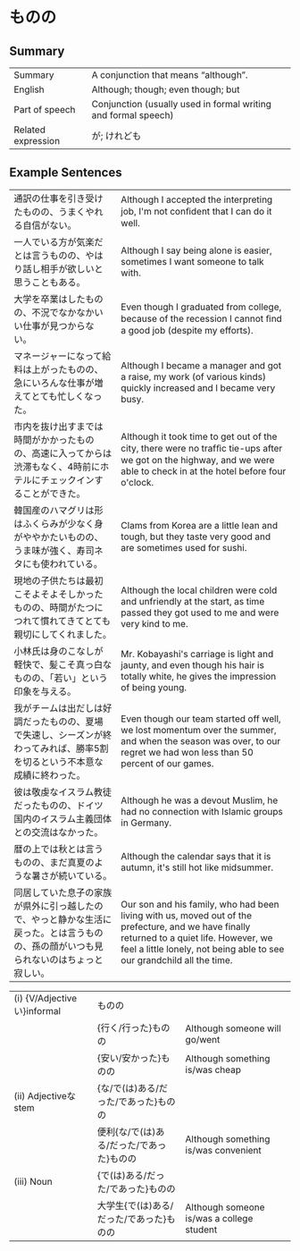 # ものの

## Summary

<table><tr>   <td>Summary</td>   <td>A conjunction that means “although”.</td></tr><tr>   <td>English</td>   <td>Although; though; even though; but</td></tr><tr>   <td>Part of speech</td>   <td>Conjunction (usually used in formal writing and formal speech)</td></tr><tr>   <td>Related expression</td>   <td>が; けれども</td></tr></table>

## Example Sentences

<table><tr>   <td>通訳の仕事を引き受けたものの、うまくやれる自信がない。</td>   <td>Although I accepted the interpreting job, I'm not conﬁdent that I can do it well.</td></tr><tr>   <td>一人でいる方が気楽だとは言うものの、やはり話し相手が欲しいと思うこともある。</td>   <td>Although I say being alone is easier, sometimes I want someone to talk with.</td></tr><tr>   <td>大学を卒業はしたものの、不況でなかなかいい仕事が見つからない。</td>   <td>Even though I graduated from college, because of the recession I cannot ﬁnd a good job (despite my efforts).</td></tr><tr>   <td>マネージャーになって給料は上がったものの、急にいろんな仕事が増えてとても忙しくなった。</td>   <td>Although I became a manager and got a raise, my work (of various kinds) quickly increased and I became very busy.</td></tr><tr>   <td>市内を抜け出すまでは時間がかかったものの、高速に入ってからは渋滞もなく、4時前にホテルにチェックインすることができた。</td>   <td>Although it took time to get out of the city, there were no trafﬁc tie-ups after we got on the highway, and we were able to check in at the hotel before four o'clock.</td></tr><tr>   <td>韓国産のハマグリは形はふくらみが少なく身がややかたいものの、うま味が強く、寿司ネタにも使われている。</td>   <td>Clams from Korea are a little lean and tough, but they taste very good and are sometimes used for sushi.</td></tr><tr>   <td>現地の子供たちは最初こそよそよそしかったものの、時間がたつにつれて慣れてきてとても親切にしてくれました。</td>   <td>Although the local children were cold and unfriendly at the start, as time passed they got used to me and were very kind to me.</td></tr><tr>   <td>小林氏は身のこなしが軽快で、髪こそ真っ白なものの、「若い」という印象を与える。</td>   <td>Mr. Kobayashi's carriage is light and jaunty, and even though his hair is totally white, he gives the impression of being young.</td></tr><tr>   <td>我がチームは出だしは好調だったものの、夏場で失速し、シーズンが終わってみれば、勝率5割を切るという不本意な成績に終わった。</td>   <td>Even though our team started off well, we lost momentum over the summer, and when the season was over, to our regret we had won less than 50 percent of our games.</td></tr><tr>   <td>彼は敬虔なイスラム教徒だったものの、ドイツ国内のイスラム主義団体との交流はなかった。</td>   <td>Although he was a devout Muslim, he had no connection with Islamic groups in Germany.</td></tr><tr>   <td>暦の上では秋とは言うものの、まだ真夏のような暑さが続いている。</td>   <td>Although the calendar says that it is autumn, it's still hot like midsummer.</td></tr><tr>   <td>同居していた息子の家族が県外に引っ越したので、やっと静かな生活に戻った。とは言うものの、孫の顔がいつも見られないのはちょっと寂しい。</td>   <td>Our son and his family, who had been living with us, moved out of the prefecture, and we have finally returned to a quiet life. However, we feel a little lonely, not being able to see our grandchild all the time.</td></tr></table>

<table class="table"><tbody><tr class="tr head"><td class="td"><span class="numbers">(i)</span> <span class="bold">{V/Adjectiveい}informal</span></td><td class="td"><span class="concept">ものの</span></td><td class="td"></td></tr><tr class="tr"><td class="td"></td><td class="td"><span>{行く/行った}</span><span class="concept">ものの</span></td><td class="td"><span>Although someone will go/went</span></td></tr><tr class="tr"><td class="td"></td><td class="td"><span>{安い/安かった}</span><span class="concept">ものの</span></td><td class="td"><span>Although something is/was cheap</span></td></tr><tr class="tr head"><td class="td"><span class="numbers">(ii)</span> <span class="bold">Adjectiveな stem</span></td><td class="td"><span>{な/で(は)ある/だった/であった}</span><span class="concept">ものの</span></td><td class="td"></td></tr><tr class="tr"><td class="td"></td><td class="td"><span>便利{な/で(は)ある/だった/であった}</span><span class="concept">ものの</span></td><td class="td"><span>Although something is/was convenient</span></td></tr><tr class="tr head"><td class="td"><span class="numbers">(iii)</span> <span class="bold">Noun</span></td><td class="td"><span>{で(は)ある/だった/であった}</span><span class="concept">ものの</span></td><td class="td"></td></tr><tr class="tr"><td class="td"></td><td class="td"><span>大学生{で(は)ある/だった/であった}</span><span class="concept">ものの</span></td><td class="td"><span>Although someone is/was a college student</span></td></tr></tbody></table>

